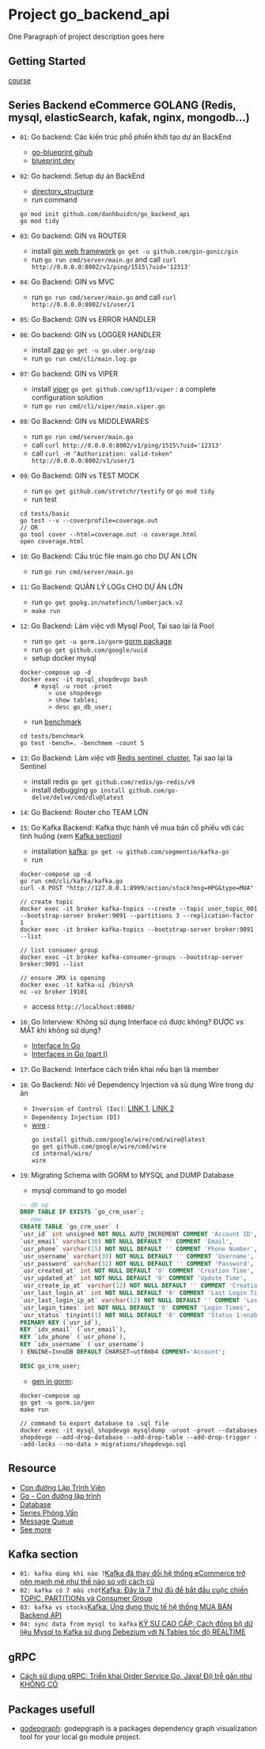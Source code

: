 # Project go_backend_api

One Paragraph of project description goes here

## Getting Started

[course](https://github.com/danhbuidcn/go_backend_api)

## Series Backend eCommerce GOLANG (Redis, mysql, elasticSearch, kafak, nginx, mongodb...)

- `01`: Go backend: Các kiến trúc phổ phiến khởi tạo dự án BackEnd
    + [go-blueprint gihub](https://github.com/Melkeydev/go-blueprint)
    + [blueprint.dev](https://go-blueprint.dev/)

- `02`: Go backend: Setup dự án BackEnd
    + [directory_structure](./docs/directory_structure.md)
    + run command
    ```
    go mod init github.com/danhbuidcn/go_backend_api
    go mod tidy
    ```

- `03`: Go backend: GIN vs ROUTER
    + install [gin web framework](https://github.com/gin-gonic/gin) `go get -u github.com/gin-gonic/gin`
    + run `go run cmd/server/main.go` and call `curl http://0.0.0.0:8002/v1/ping/1515\?uid='12313'`

- `04`: Go Backend: GIN vs MVC
    + run `go run cmd/server/main.go` and call `curl http://0.0.0.0:8002/v1/user/1`

- `05`: Go Backend: GIN vs ERROR HANDLER

- `06`: Go backend: GIN vs LOGGER HANDLER
    + install [zap](https://github.com/uber-go/zap) `go get -u go.uber.org/zap`
    + run `go run cmd/cli/main.log.go`

- `07`: Go backend: GIN vs VIPER
    + install [viper](https://github.com/spf13/viper) `go get github.com/spf13/viper` : a complete configuration solution
    + run `go run cmd/cli/viper/main.viper.go`

- `08`: Go Backend: GIN vs MIDDLEWARES
    + run `go run cmd/server/main.go` 
    + call `curl http://0.0.0.0:8002/v1/ping/1515\?uid='12313'`
    + call `curl -H "Authorization: valid-token" http://0.0.0.0:8002/v1/user/1`

- `09`: Go Backend: GIN vs TEST MOCK
    + run `go get github.com/stretchr/testify` or `go mod tidy`
    + run test
    ```
    cd tests/basic
    go test --v --coverprofile=coverage.out
    // OR
    go tool cover --html=coverage.out -o coverage.html
    open coverage.html
    ```

- `10`: Go Backend: Cấu trúc file main.go cho DỰ ÁN LỚN
    + run `go run cmd/server/main.go` 

- `11`: Go Backend: QUẢN LÝ LOGs CHO DỰ ÁN LỚN
    + run `go get gopkg.in/natefinch/lumberjack.v2`
    + `make run`

- `12`: Go Backend: Làm việc với Mysql Pool, Tại sao lại là Pool
    + run `go get -u gorm.io/gorm` [gorm package](https://gorm.io/docs/)
    + run `go get github.com/google/uuid`
    + setup docker mysql 
    ```
    docker-compose up -d
    docker exec -it mysql_shopdevgo bash
        # mysql -u root -proot
            > use shopdevgo
            > show tables;
            > desc go_db_user;
    ```
    + run [benchmark](https://blog.logrocket.com/benchmarking-golang-improve-function-performance/)
    ```
    cd tests/benchmark
    go test -bench=. -benchmem -count 5
    ```

- `13`: Go Backend: Làm việc với [Redis sentinel, cluster](https://github.com/redis/go-redis), Tại sao lại là Sentinel
    + install redis `go get github.com/redis/go-redis/v9`
    + install debugging `go install github.com/go-delve/delve/cmd/dlv@latest`

- `14`: Go Backend: Router cho TEAM LỚN

- `15`: Go Kafka Backend: Kafka thực hành về mua bán cổ phiếu với các tình huống (xem [Kafka section](#kafka-section))
    + installation [kafka](https://github.com/segmentio/kafka-go): `go get -u github.com/segmentio/kafka-go`
    + run
    ```
    docker-compose up -d
    go run cmd/cli/kafka/kafka.go
    curl -X POST "http://127.0.0.1:8999/action/stock?msg=HPG&type=MUA"

    // create topic
    docker exec -it broker kafka-topics --create --topic user_topic_001 --bootstrap-server broker:9091 --partitions 3 --replication-factor 1
    docker exec -it broker kafka-topics --bootstrap-server broker:9091 --list

    // list consumer group
    docker exec -it broker kafka-consumer-groups --bootstrap-server broker:9091 --list

    // ensure JMX is opening
    docker exec -it kafka-ui /bin/sh
    nc -vz broker 19101
    ```
    + access `http://localhost:8080/`

- `16`: Go Interview: Không sử dụng Interface có được không? ĐƯỢC vs MẤT khi không sử dụng?
    + [Interface In Go](https://gobyexample.com/interfaces)
    + [Interfaces in Go (part I)](https://medium.com/golangspec/interfaces-in-go-part-i-4ae53a97479c)

- `17`: Go Backend: Interface cách triển khai nếu bạn là member

- `18`: Go Backend: Nói về Dependency Injection và sủ dụng Wire trong dự án
    + `Inversion of Control (Ioc)`: 
        [LINK 1](https://stackoverflow.com/questions/3058/what-is-inversion-of-control),
        [LINK 2](https://martinfowler.com/bliki/InversionOfControl.html)
    + `Dependency Injection (DI)`
    + [wire](https://github.com/google/wire) :
        ```
        go install github.com/google/wire/cmd/wire@latest
        go get github.com/google/wire/cmd/wire
        cd internal/wire/
        wire
        ```

- `19`: Migrating Schema with GORM to MYSQL and DUMP Database
    + mysql command to go model
    ```sql
    -- db up
    DROP TABLE IF EXISTS `go_crm_user`;
    -- new
    CREATE TABLE `go_crm_user` (
    `usr_id` int unsigned NOT NULL AUTO_INCREMENT COMMENT 'Account ID',
    `usr_email` varchar(30) NOT NULL DEFAULT '' COMMENT 'Email',
    `usr_phone` varchar(15) NOT NULL DEFAULT '' COMMENT 'Phone Number',
    `usr_username` varchar(30) NOT NULL DEFAULT '' COMMENT 'Username',
    `usr_password` varchar(32) NOT NULL DEFAULT '' COMMENT 'Password',
    `usr_created_at` int NOT NULL DEFAULT '0' COMMENT 'Creation Time',
    `usr_updated_at` int NOT NULL DEFAULT '0' COMMENT 'Update Time',
    `usr_create_ip_at` varchar(12) NOT NULL DEFAULT '' COMMENT 'Creation IP',
    `usr_last_login_at` int NOT NULL DEFAULT '0' COMMENT 'Last Login Time',
    `usr_last_login_ip_at` varchar(12) NOT NULL DEFAULT '' COMMENT 'Last Login IP',
    `usr_login_times` int NOT NULL DEFAULT '0' COMMENT 'Login Times',
    `usr_status` tinyint(1) NOT NULL DEFAULT '0' COMMENT 'Status 1:enable, 0:disable, -1:deleted',
    PRIMARY KEY (`usr_id`),
    KEY `idx_email` (`usr_email`),
    KEY `idx_phone` (`usr_phone`),
    KEY `idx_username` (`usr_username`)
    ) ENGINE=InnoDB DEFAULT CHARSET=utf8mb4 COMMENT='Account';

    DESC go_crm_user;
    ```
    + [gen in gorm](https://gorm.io/gen/index.html):
    ```
    docker-compose up
    go get -u gorm.io/gen
    make run

    // command to export database to .sql file
    docker exec -it mysql_shopdevgo mysqldump -uroot -proot --databases shopdevgo --add-drop-database --add-drop-table --add-drop-trigger --add-locks --no-data > migrations/shopdevgo.sql
    ```

## Resource

- [Con đường Lập Trình Viên](https://www.youtube.com/playlist?list=PLw0w5s5b9NK5fDx409WXgT06Zm4P83yiA)
- [Go - Con đường lập trình](https://www.youtube.com/playlist?list=PL0Pnqmz-onB5Xk2o46BpvGHa-c8Toe0YP)
- [Database](https://www.youtube.com/playlist?list=PLw0w5s5b9NK6EOfWmhaoGK9Jjih3CzR6c)
- [Series Phỏng Vấn](https://www.youtube.com/playlist?list=PLw0w5s5b9NK5xE6lmH85ge8dFXHheYV2o)
- [Message Queue](https://www.youtube.com/playlist?list=PLw0w5s5b9NK4yji-f3c3L7htTJjiyhRDa)
- [See more](https://www.youtube.com/@anonystick/playlists)

## Kafka section

- `01: kafka dùng khi nào ?`[Kafka đã thay đổi hệ thống eCommerce trở nên mạnh mẽ như thế nào so với cách cũ](https://www.youtube.com/watch?v=yK4T7Myi9N4)
- `02: kafka có 7 mấu chốt`[Kafka: Đây là 7 thứ đủ để bắt đầu cuộc chiến TOPIC, PARTITIONs và Consumer Group](https://www.youtube.com/watch?v=a7lmP5hdgB0)
- `03: kafka vs stocks`[Kafka: Ứng dụng thực tế hệ thống MUA BÁN Backend API](https://www.youtube.com/watch?v=UIFWVisug1M&t=3s)
- `04: sync data from mysql to kafka` [KỸ SƯ CAO CẤP: Cách đồng bộ dữ liệu Mysql to Kafka sử dụng Debezium với N Tables tốc độ REALTIME](https://www.youtube.com/watch?v=KqLzls2xCnQ&t=291s)

## gRPC

- [Cách sử dụng gRPC: Triển khai Order Service Go, Java! Độ trễ gần như KHÔNG CÓ](https://www.youtube.com/watch?v=x5ZVWiJIuSM)

## Packages usefull

- [godepgraph](https://github.com/alovn/godepgraph?tab=readme-ov-file): godepgraph is a packages dependency graph visualization tool for your local go module project.
